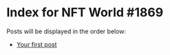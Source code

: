 # Index for NFT World #1869
Posts will be displayed in the order below:

- [Your first post](./001-first.md)

